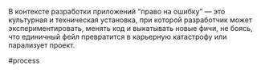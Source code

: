 В контексте разработки приложений “право на ошибку” — это культурная и техническая установка, при которой разработчик может экспериментировать, менять код и выкатывать новые фичи, не боясь, что единичный фейл превратится в карьерную катастрофу или парализует проект.

#process